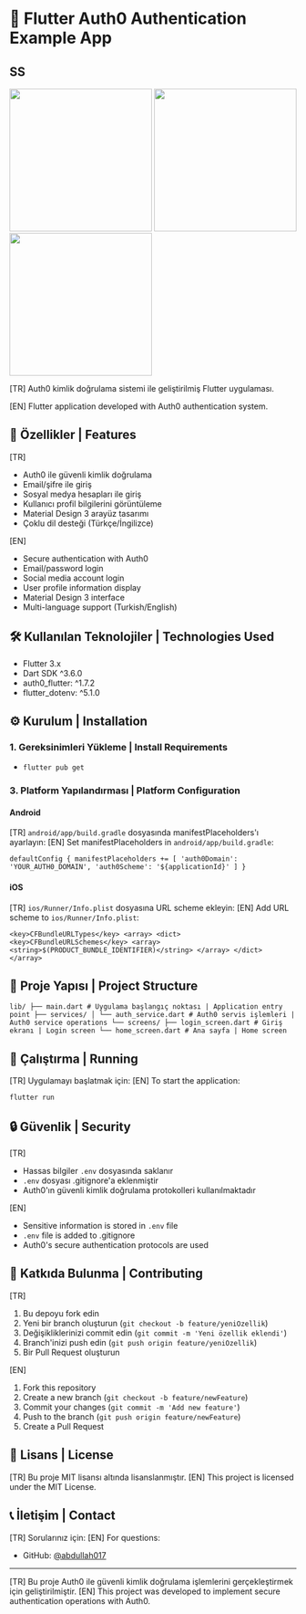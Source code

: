 # 🔐 Flutter Auth0 Authentication Example App

## SS



<img src="https://github.com/user-attachments/assets/a2d3ad89-4cf9-4d7e-81c1-04974eadda30" width="250">
<img src="https://github.com/user-attachments/assets/6c526ffb-ec85-40a8-bccd-e78ba2365daf" width="250">
<img src="https://github.com/user-attachments/assets/9eacd296-f76f-4e0c-a80f-d165a2b6da54" width="250">




[TR] Auth0 kimlik doğrulama sistemi ile geliştirilmiş Flutter uygulaması.

[EN] Flutter application developed with Auth0 authentication system.

## 📱 Özellikler | Features

[TR]
- Auth0 ile güvenli kimlik doğrulama
- Email/şifre ile giriş
- Sosyal medya hesapları ile giriş
- Kullanıcı profil bilgilerini görüntüleme
- Material Design 3 arayüz tasarımı
- Çoklu dil desteği (Türkçe/İngilizce)

[EN]
- Secure authentication with Auth0
- Email/password login
- Social media account login
- User profile information display
- Material Design 3 interface
- Multi-language support (Turkish/English)

## 🛠️ Kullanılan Teknolojiler | Technologies Used

- Flutter 3.x
- Dart SDK ^3.6.0
- auth0_flutter: ^1.7.2
- flutter_dotenv: ^5.1.0

## ⚙️ Kurulum | Installation

### 1. Gereksinimleri Yükleme | Install Requirements

- `flutter pub get`



### 3. Platform Yapılandırması | Platform Configuration

#### Android

[TR] `android/app/build.gradle` dosyasında manifestPlaceholders'ı ayarlayın:
[EN] Set manifestPlaceholders in `android/app/build.gradle`:


`
defaultConfig {
manifestPlaceholders += [
'auth0Domain': 'YOUR_AUTH0_DOMAIN',
'auth0Scheme': '${applicationId}'
]
}
`



#### iOS

[TR] `ios/Runner/Info.plist` dosyasına URL scheme ekleyin:
[EN] Add URL scheme to `ios/Runner/Info.plist`:

`
<key>CFBundleURLTypes</key>
<array>
<dict>
<key>CFBundleURLSchemes</key>
<array>
<string>$(PRODUCT_BUNDLE_IDENTIFIER)</string>
</array>
</dict>
</array>
`


## 📁 Proje Yapısı | Project Structure
`
lib/
├── main.dart # Uygulama başlangıç noktası | Application entry point
├── services/
│ └── auth_service.dart # Auth0 servis işlemleri | Auth0 service operations
└── screens/
├── login_screen.dart # Giriş ekranı | Login screen
└── home_screen.dart # Ana sayfa | Home screen
`


## 🚀 Çalıştırma | Running

[TR] Uygulamayı başlatmak için:
[EN] To start the application:

`flutter run`



## 🔒 Güvenlik | Security

[TR]
- Hassas bilgiler `.env` dosyasında saklanır
- `.env` dosyası .gitignore'a eklenmiştir
- Auth0'ın güvenli kimlik doğrulama protokolleri kullanılmaktadır

[EN]
- Sensitive information is stored in `.env` file
- `.env` file is added to .gitignore
- Auth0's secure authentication protocols are used

## 🤝 Katkıda Bulunma | Contributing

[TR] 
1. Bu depoyu fork edin
2. Yeni bir branch oluşturun (`git checkout -b feature/yeniOzellik`)
3. Değişikliklerinizi commit edin (`git commit -m 'Yeni özellik eklendi'`)
4. Branch'inizi push edin (`git push origin feature/yeniOzellik`)
5. Bir Pull Request oluşturun

[EN]
1. Fork this repository
2. Create a new branch (`git checkout -b feature/newFeature`)
3. Commit your changes (`git commit -m 'Add new feature'`)
4. Push to the branch (`git push origin feature/newFeature`)
5. Create a Pull Request

## 📝 Lisans | License

[TR] Bu proje MIT lisansı altında lisanslanmıştır.
[EN] This project is licensed under the MIT License.

## 📞 İletişim | Contact

[TR] Sorularınız için:
[EN] For questions:

- GitHub: [@abdullah017](https://github.com/abdullah017)


---

[TR] Bu proje Auth0 ile güvenli kimlik doğrulama işlemlerini gerçekleştirmek için geliştirilmiştir.
[EN] This project was developed to implement secure authentication operations with Auth0.
